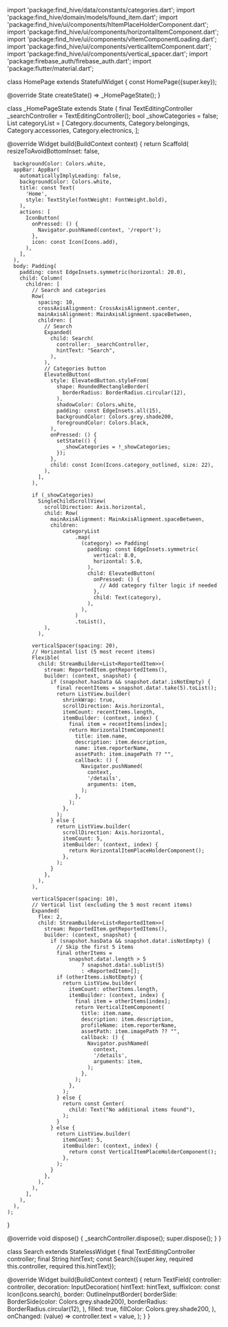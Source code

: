 import 'package:find_hive/data/constants/categories.dart';
import 'package:find_hive/domain/models/found_item.dart';
import 'package:find_hive/ui/components/hItemPlaceHolderComponent.dart';
import 'package:find_hive/ui/components/horizontalItemComponent.dart';
import 'package:find_hive/ui/components/vItemComponentLoading.dart';
import 'package:find_hive/ui/components/verticalItemComponent.dart';
import 'package:find_hive/ui/components/vertical_spacer.dart';
import 'package:firebase_auth/firebase_auth.dart';
import 'package:flutter/material.dart';

class HomePage extends StatefulWidget {
  const HomePage({super.key});

  @override
  State<HomePage> createState() => _HomePageState();
}

class _HomePageState extends State<HomePage> {
  final TextEditingController _searchController = TextEditingController();
  bool _showCategories = false;
  List<String> categoryList = [
    Category.documents,
    Category.belongings,
    Category.accessories,
    Category.electronics,
  ];

  @override
  Widget build(BuildContext context) {
    return Scaffold(
      resizeToAvoidBottomInset: false,

      backgroundColor: Colors.white,
      appBar: AppBar(
        automaticallyImplyLeading: false,
        backgroundColor: Colors.white,
        title: const Text(
          'Home',
          style: TextStyle(fontWeight: FontWeight.bold),
        ),
        actions: [
          IconButton(
            onPressed: () {
              Navigator.pushNamed(context, '/report');
            },
            icon: const Icon(Icons.add),
          ),
        ],
      ),
      body: Padding(
        padding: const EdgeInsets.symmetric(horizontal: 20.0),
        child: Column(
          children: [
            // Search and categories
            Row(
              spacing: 10,
              crossAxisAlignment: CrossAxisAlignment.center,
              mainAxisAlignment: MainAxisAlignment.spaceBetween,
              children: [
                // Search
                Expanded(
                  child: Search(
                    controller: _searchController,
                    hintText: "Search",
                  ),
                ),
                // Categories button
                ElevatedButton(
                  style: ElevatedButton.styleFrom(
                    shape: RoundedRectangleBorder(
                      borderRadius: BorderRadius.circular(12),
                    ),
                    shadowColor: Colors.white,
                    padding: const EdgeInsets.all(15),
                    backgroundColor: Colors.grey.shade200,
                    foregroundColor: Colors.black,
                  ),
                  onPressed: () {
                    setState(() {
                      _showCategories = !_showCategories;
                    });
                  },
                  child: const Icon(Icons.category_outlined, size: 22),
                ),
              ],
            ),

            if (_showCategories)
              SingleChildScrollView(
                scrollDirection: Axis.horizontal,
                child: Row(
                  mainAxisAlignment: MainAxisAlignment.spaceBetween,
                  children:
                      categoryList
                          .map(
                            (category) => Padding(
                              padding: const EdgeInsets.symmetric(
                                vertical: 8.0,
                                horizontal: 5.0,
                              ),
                              child: ElevatedButton(
                                onPressed: () {
                                  // Add category filter logic if needed
                                },
                                child: Text(category),
                              ),
                            ),
                          )
                          .toList(),
                ),
              ),

            verticalSpacer(spacing: 20),
            // Horizontal list (5 most recent items)
            Flexible(
              child: StreamBuilder<List<ReportedItem>>(
                stream: ReportedItem.getReportedItems(),
                builder: (context, snapshot) {
                  if (snapshot.hasData && snapshot.data!.isNotEmpty) {
                    final recentItems = snapshot.data!.take(5).toList();
                    return ListView.builder(
                      shrinkWrap: true,
                      scrollDirection: Axis.horizontal,
                      itemCount: recentItems.length,
                      itemBuilder: (context, index) {
                        final item = recentItems[index];
                        return HorizontalItemComponent(
                          title: item.name,
                          description: item.description,
                          name: item.reporterName,
                          assetPath: item.imagePath ?? "",
                          callback: () {
                            Navigator.pushNamed(
                              context,
                              '/details',
                              arguments: item,
                            );
                          },
                        );
                      },
                    );
                  } else {
                    return ListView.builder(
                      scrollDirection: Axis.horizontal,
                      itemCount: 5,
                      itemBuilder: (context, index) {
                        return HorizontalItemPlaceHolderComponent();
                      },
                    );
                  }
                },
              ),
            ),

            verticalSpacer(spacing: 10),
            // Vertical list (excluding the 5 most recent items)
            Expanded(
              flex: 2,
              child: StreamBuilder<List<ReportedItem>>(
                stream: ReportedItem.getReportedItems(),
                builder: (context, snapshot) {
                  if (snapshot.hasData && snapshot.data!.isNotEmpty) {
                    // Skip the first 5 items
                    final otherItems =
                        snapshot.data!.length > 5
                            ? snapshot.data!.sublist(5)
                            : <ReportedItem>[];
                    if (otherItems.isNotEmpty) {
                      return ListView.builder(
                        itemCount: otherItems.length,
                        itemBuilder: (context, index) {
                          final item = otherItems[index];
                          return VerticalItemComponent(
                            title: item.name,
                            description: item.description,
                            profileName: item.reporterName,
                            assetPath: item.imagePath ?? "",
                            callback: () {
                              Navigator.pushNamed(
                                context,
                                '/details',
                                arguments: item,
                              );
                            },
                          );
                        },
                      );
                    } else {
                      return const Center(
                        child: Text("No additional items found"),
                      );
                    }
                  } else {
                    return ListView.builder(
                      itemCount: 5,
                      itemBuilder: (context, index) {
                        return const VerticalItemPlaceHolderComponent();
                      },
                    );
                  }
                },
              ),
            ),
          ],
        ),
      ),
    );
  }

  @override
  void dispose() {
    _searchController.dispose();
    super.dispose();
  }
}

class Search extends StatelessWidget {
  final TextEditingController controller;
  final String hintText;
  const Search({super.key, required this.controller, required this.hintText});

  @override
  Widget build(BuildContext context) {
    return TextField(
      controller: controller,
      decoration: InputDecoration(
        hintText: hintText,
        suffixIcon: const Icon(Icons.search),
        border: OutlineInputBorder(
          borderSide: BorderSide(color: Colors.grey.shade200),
          borderRadius: BorderRadius.circular(12),
        ),
        filled: true,
        fillColor: Colors.grey.shade200,
      ),
      onChanged: (value) => controller.text = value,
    );
  }
}

